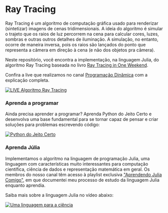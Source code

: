# Ray Tracing

Ray Tracing é um algoritmo de computação gráfica usado para renderizar (sintetizar) imagens de cenas tridimensionais. A ideia do algoritmo é simular o trajeto que os raios de luz percorrem na cena para calcular cores, luzes, sombras e outras outros detalhes de iluminação. A simulação, no entanto, ocorre de maneira inversa, pois os raios são lançados do ponto que representa a câmera em direção à cena (e não dos objetos pra câmera).


Neste repositório, você encontra a implementação, na linguagem Julia, do algoritmo Ray Tracing baseada no livro [Ray Tracing in One Weekend](https://raytracing.github.io/).

Confira a live que realizamos no canal [Programação Dinâmica](https://www.youtube.com/programacaodinamica) com a explicação completa.

[![LIVE Algoritmo Ray Tracing](https://img.youtube.com/vi/LlNaI6upK94/maxresdefault.jpg)](https://youtu.be/LlNaI6upK94)


### Aprenda a programar
Ainda precisa aprender a programar? Aprenda Python do Jeito Certo e desenvolva uma base fundamental para se tornar capaz de pensar e criar soluções para problemas escrevendo código: 

[![Python do Jeito Certo](https://img.youtube.com/vi/5SChA-f9BdQ/maxresdefault.jpg)](https://youtu.be/5SChA-f9BdQ)


### Aprenda Júlia
Implementamos o algoritmo na linguagem de programação Julia, uma linguagem com características muito interessantes para computação científica, ciência de dados e representação matemática em geral. Os membros do nosso canal têm acesso à playlist exclusiva ["Aprendendo Julia Comigo"](https://youtube.com/playlist?list=PL5TJqBvpXQv4TO4Y_JZExBCBzNXDLYUCj), em que documentei meu processo de estudo da linguagem Julia enquanto aprendia.

Saiba mais sobre a linguagem Julia no vídeo abaixo:

[![Uma linguagem para a ciência](https://img.youtube.com/vi/Tj0CUAyxjck/maxresdefault.jpg)](https://youtu.be/Tj0CUAyxjck)


